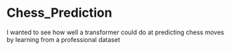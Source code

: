 # Chess_Prediction
I wanted to see how well a transformer could do at predicting chess moves by learning from a professional dataset
